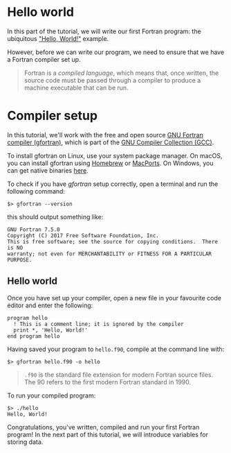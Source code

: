 # Hello world

In this part of the tutorial, we will write our first Fortran program:
the ubiquitous ["Hello, World!"](https://en.wikipedia.org/wiki/%22Hello,_World!%22_program) example.

However, before we can write our program, we need to ensure that we have
a Fortran compiler set up.

> Fortran is a _compiled language_, which means that, once written, the source code must be passed through a
> compiler to produce a machine executable that can be run.

# Compiler setup

In this tutorial, we'll work with the free and open source
[GNU Fortran compiler (gfortran)](https://gcc.gnu.org/fortran/),
which is part of the
[GNU Compiler Collection (GCC)](https://gcc.gnu.org/).

To install gfortran on Linux, use your system package manager.
On macOS, you can install gfortran using [Homebrew](https://brew.sh/) or [MacPorts](https://www.macports.org/).
On Windows, you can get native binaries [here](http://www.equation.com/servlet/equation.cmd?fa=fortran).

To check if you have _gfortran_ setup correctly, open a terminal and run the following command:

```console
$> gfortran --version
```

this should output something like:

```
GNU Fortran 7.5.0
Copyright (C) 2017 Free Software Foundation, Inc.
This is free software; see the source for copying conditions.  There is NO
warranty; not even for MERCHANTABILITY or FITNESS FOR A PARTICULAR PURPOSE.
```

## Hello world

Once you have set up your compiler, open a new file in your favourite code editor and enter the following:

```{play-code-block} fortran
program hello
  ! This is a comment line; it is ignored by the compiler
  print *, 'Hello, World!'
end program hello
```

Having saved your program to `hello.f90`, compile at the command line with:

```console
$> gfortran hello.f90 -o hello
```

> `.f90` is the standard file extension for modern Fortran source files.
> The 90 refers to the first modern Fortran standard in 1990.

To run your compiled program:

```console
$> ./hello
Hello, World!
```

Congratulations, you've written, compiled and run your first Fortran program!
In the next part of this tutorial, we will introduce variables for storing data.

